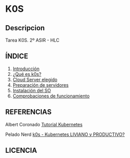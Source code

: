 # K0S
## Descripcion
Tarea K0S. 2º ASIR - HLC

## ÍNDICE
1. [Introducción](https://github.com/mikkgh/k0s/blob/main/introducción.md)
2. [¿Qué es k0s?](https://github.com/mikkgh/k0s/blob/main/k0s.md)
3. [Cloud Server elegido](https://github.com/mikkgh/k0s/blob/main/cloud.md)
4. [Preparación de servidores](https://github.com/mikkgh/k0s/blob/main/preparaciondeservidores.md)
5. [Instalación del SO](https://github.com/mikkgh/k0s/blob/main/instalacion.md)
6. [Comprobaciones de funcionamiento](https://github.com/mikkgh/k0s/blob/main/comprobaciones.md)

## REFERENCIAS
Albert Coronado
[Tutorial Kubernetes](https://www.youtube.com/watch?v=gmFSmzAWcig)

Pelado Nerd
[k0s - Kubernetes LIVIANO y PRODUCTIVO?](https://www.youtube.com/watch?v=netJ0Nuj_tw&t=200s)

## LICENCIA
